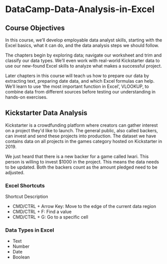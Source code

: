 # DataCamp-Data-Analysis-in-Excel

## Course Objectives

In this course, we’ll develop employable data analyst skills, starting with the Excel basics, what it can do, and the data analysis steps we should follow.

The chapters begin by exploring data; navigate our worksheet and trim and classify our data types. We’ll even work with real-world Kickstarter data to use our new-found Excel skills to analyze what makes a successful project.

Later chapters in this course will teach us how to prepare our data by extracting text, preparing date data, and which Excel formulas can help. We’ll learn to use ‘the most important function in Excel’, VLOOKUP, to combine data from different sources before testing our understanding in hands-on exercises.

## Kickstarter Data Analysis

Kickstarter is a crowdfunding platform where creators can gather interest on a project they'd like to launch. The general public, also called backers, can invest and send these projects into production. The dataset we have contains data on all projects in the games category hosted on Kickstarter in 2019.

We just heard that there is a new backer for a game called Iwari. This person is willing to invest $1000 in the project. This means the data needs to be updated. Both the backers count as the amount pledged need to be adjusted.

### Excel Shortcuts

Shortcut	Description
- CMD/CTRL + Arrow Key: Move to the edge of the current data region
- CMD/CTRL + F:	Find a value
- CMD/CTRL + G:	Go to a specific cell

### Data Types in Excel

- Text
- Number
- Date
- Boolean

